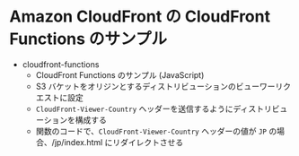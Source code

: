 # Amazon CloudFront の CloudFront Functions のサンプル

- cloudfront-functions
    - CloudFront Functions のサンプル (JavaScript)
    - S3 バケットをオリジンとするディストリビューションのビューワーリクエストに設定
    - `CloudFront-Viewer-Country` ヘッダーを送信するようにディストリビューションを構成する
    - 関数のコードで、`CloudFront-Viewer-Country` ヘッダーの値が `JP` の場合、/jp/index.html にリダイレクトさせる

     
 

